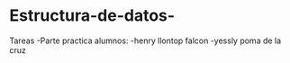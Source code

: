 # Estructura-de-datos-
Tareas -Parte practica 
alumnos:
-henry llontop falcon
-yessly poma de la cruz


